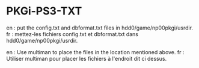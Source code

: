 # PKGi-PS3-TXT
en : put the config.txt and dbformat.txt files in hdd0/game/np00pkgi/usrdir.
fr : mettez-les fichiers config.txt et dbformat.txt dans hdd0/game/np00pkgi/usrdir.

en : Use multiman to place the files in the location mentioned above.
fr : Utiliser multiman pour placer les fichiers à l'endroit dit ci dessus.
